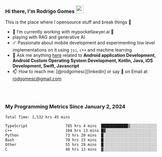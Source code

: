 
### Hi there, I'm Rodrigo Gomes <img src="https://media.giphy.com/media/hvRJCLFzcasrR4ia7z/giphy.gif" width="25px">
This is the place where I opensource stuff and break things 🤣
- 🔭 I’m currently working with mypocketlawyer.ai 💜
- playing with RAG and generative AI
- ☄️ Passionate about mobile development and experimenting low level implementations on it using `jsi`, `c++` and machine learning
- 💬 Ask me anything [here](https://github.com/rodgomesc/rodgomesc/issues) related to <b>Android application Development, Android Custom Operating System Development, Kotlin, Java, iOS Development, Swift, Javascript</b>
- 📫 How to reach me: [@rodgomesc][linkedin] or say 👋 on Email at [rodgomesc@gmail.com](mailto:rodgomesc@gmail.com)


<br/>

<!-- 
<picture>
  <img src="/github-metrics.svg" alt="Metrics">
</picture>
-->

</br>

### My Programming Metrics Since January 2, 2024 


<!--START_SECTION:waka-->

```txt
Total Time: 1,532 hrs 45 mins

TypeScript                 785 hrs 4 mins  ████████████▒░░░░░░░░░░░░   49.43 %
C++                        104 hrs 13 mins █▓░░░░░░░░░░░░░░░░░░░░░░░   06.56 %
Python                     73 hrs 20 mins  █░░░░░░░░░░░░░░░░░░░░░░░░   04.62 %
Bash                       70 hrs 23 mins  █░░░░░░░░░░░░░░░░░░░░░░░░   04.43 %
Other                      55 hrs 29 mins  █░░░░░░░░░░░░░░░░░░░░░░░░   03.49 %
C                          48 hrs 13 mins  ▓░░░░░░░░░░░░░░░░░░░░░░░░   03.04 %
```

<!--END_SECTION:waka-->
